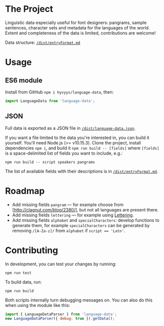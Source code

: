 # The Project

Linguistic data especially useful for font designers: pangrams, sample sentences, character sets and metadata for the languages of the world. Extent and completeness of the data is limited, contributions are welcome!

Data structure: [`/dist/entryFormat.md`](https://github.com/hyvyys/language-data/blob/master/dist/entryFormat.md)

# Usage

## ES6 module

Install from GitHub `npm i hyvyys/language-data`, then:

```javascript
import LanguageData from 'language-data';
```

## JSON
Full data is exported as a JSON file in [`/dist/language-data.json`](https://github.com/hyvyys/language-data/blob/master/dist/language-data.json).

If you want a file limited to the data you're interested in, you can build it yourself. You'll need Node.js (>= v10.15.3). Clone the project, install dependencies `npm i`, and build it `npm run build -- [fields]` where `[fields]` is a space-delimited list of fields you want to include, e.g.:

```
npm run build -- script speakers pangrams
```

The list of available fields with their descriptions is in [`/dist/entryFormat.md`](https://github.com/hyvyys/language-data/blob/master/dist/entryFormat.md).

# Roadmap

  * Add missing fields `pangram` — for example choose from [http://clagnut.com/blog/2380/], but not all languages are present there.
  * Add missing fields `lettering` — for example using [Lettering](https://hyvyys.github.io/Lettering/).
  * Add missing fields `alphabet` and `specialCharacters`: develop functions to generate them, for example `specialCharacters` can be generated by removing `/[A-Za-z]/` from `alphabet` if `script == 'Latn'`.

# Contributing

In development, you can test your changes by running:

```
npm run test
```

To build data, run:

```
npm run build
```

Both scripts internally turn debugging messages on.
You can also do this when using the module like this:

```javascript
import { LanguageDataParser } from 'language-data';
new LanguageDataParser({ debug: true }).getData();
```